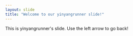 ```yaml
---
layout: slide
title: "Welcome to our yinyangrunner slide!"
---
```

This is yinyangrunner's slide.
Use the left arrow to go back!
